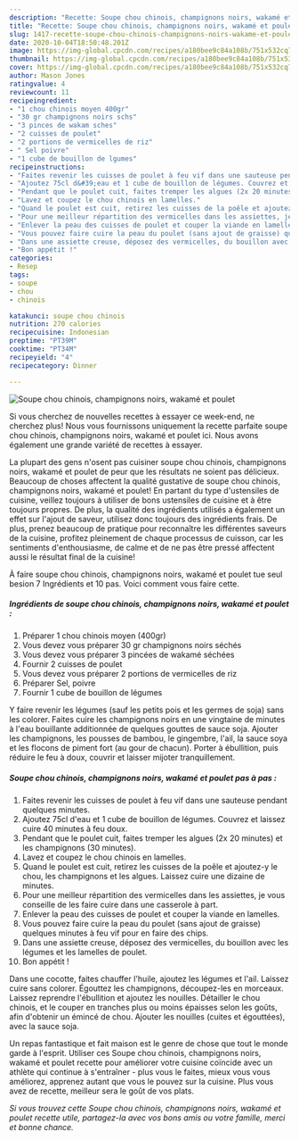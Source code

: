 ```yaml
---
description: "Recette: Soupe chou chinois, champignons noirs, wakamé et poulet"
title: "Recette: Soupe chou chinois, champignons noirs, wakamé et poulet"
slug: 1417-recette-soupe-chou-chinois-champignons-noirs-wakame-et-poulet
date: 2020-10-04T18:50:48.201Z
image: https://img-global.cpcdn.com/recipes/a180bee9c84a108b/751x532cq70/soupe-chou-chinois-champignons-noirs-wakame-et-poulet-photo-principale-de-la-recette.jpg
thumbnail: https://img-global.cpcdn.com/recipes/a180bee9c84a108b/751x532cq70/soupe-chou-chinois-champignons-noirs-wakame-et-poulet-photo-principale-de-la-recette.jpg
cover: https://img-global.cpcdn.com/recipes/a180bee9c84a108b/751x532cq70/soupe-chou-chinois-champignons-noirs-wakame-et-poulet-photo-principale-de-la-recette.jpg
author: Mason Jones
ratingvalue: 4
reviewcount: 11
recipeingredient:
- "1 chou chinois moyen 400gr"
- "30 gr champignons noirs schs"
- "3 pinces de wakam sches"
- "2 cuisses de poulet"
- "2 portions de vermicelles de riz"
- " Sel poivre"
- "1 cube de bouillon de lgumes"
recipeinstructions:
- "Faites revenir les cuisses de poulet à feu vif dans une sauteuse pendant quelques minutes."
- "Ajoutez 75cl d&#39;eau et 1 cube de bouillon de légumes. Couvrez et laissez cuire 40 minutes à feu doux."
- "Pendant que le poulet cuit, faites tremper les algues (2x 20 minutes) et les champignons (30 minutes)."
- "Lavez et coupez le chou chinois en lamelles."
- "Quand le poulet est cuit, retirez les cuisses de la poêle et ajoutez-y le chou, les champignons et les algues. Laissez cuire une dizaine de minutes."
- "Pour une meilleur répartition des vermicelles dans les assiettes, je vous conseille de les faire cuire dans une casserole à part."
- "Enlever la peau des cuisses de poulet et couper la viande en lamelles."
- "Vous pouvez faire cuire la peau du poulet (sans ajout de graisse) quelques minutes à feu vif pour en faire des chips."
- "Dans une assiette creuse, déposez des vermicelles, du bouillon avec les légumes et les lamelles de poulet."
- "Bon appétit !"
categories:
- Resep
tags:
- soupe
- chou
- chinois

katakunci: soupe chou chinois 
nutrition: 270 calories
recipecuisine: Indonesian
preptime: "PT39M"
cooktime: "PT34M"
recipeyield: "4"
recipecategory: Dinner

---
```



![Soupe chou chinois, champignons noirs, wakamé et poulet](https://img-global.cpcdn.com/recipes/a180bee9c84a108b/751x532cq70/soupe-chou-chinois-champignons-noirs-wakame-et-poulet-photo-principale-de-la-recette.jpg)

Si vous cherchez de nouvelles recettes à essayer ce week-end, ne cherchez plus! Nous vous fournissons uniquement la recette parfaite soupe chou chinois, champignons noirs, wakamé et poulet ici. Nous avons également une grande variété de recettes à essayer.

La plupart des gens n'osent pas cuisiner soupe chou chinois, champignons noirs, wakamé et poulet de peur que les résultats ne soient pas délicieux. Beaucoup de choses affectent la qualité gustative de soupe chou chinois, champignons noirs, wakamé et poulet! En partant du type d'ustensiles de cuisine, veillez toujours à utiliser de bons ustensiles de cuisine et à être toujours propres. De plus, la qualité des ingrédients utilisés a également un effet sur l'ajout de saveur, utilisez donc toujours des ingrédients frais. De plus, prenez beaucoup de pratique pour reconnaître les différentes saveurs de la cuisine, profitez pleinement de chaque processus de cuisson, car les sentiments d'enthousiasme, de calme et de ne pas être pressé affectent aussi le résultat final de la cuisine!

<!--inarticleads1-->

À faire soupe chou chinois, champignons noirs, wakamé et poulet tue seul besion 7 Ingrédients et 10 pas. Voici comment vous faire cette.

##### Ingrédients de soupe chou chinois, champignons noirs, wakamé et poulet :

1. Préparer 1 chou chinois moyen (400gr)
1. Vous devez vous préparer 30 gr champignons noirs séchés
1. Vous devez vous préparer 3 pincées de wakamé séchées
1. Fournir 2 cuisses de poulet
1. Vous devez vous préparer 2 portions de vermicelles de riz
1. Préparer  Sel, poivre
1. Fournir 1 cube de bouillon de légumes


Y faire revenir les légumes (sauf les petits pois et les germes de soja) sans les colorer. Faites cuire les champignons noirs en une vingtaine de minutes à l&#39;eau bouillante additionnée de quelques gouttes de sauce soja. Ajouter les champignons, les pousses de bambou, le gingembre, l&#39;ail, la sauce soya et les flocons de piment fort (au gour de chacun). Porter à ébullition, puis réduire le feu à doux, couvrir et laisser mijoter tranquillement. 

<!--inarticleads2-->

##### Soupe chou chinois, champignons noirs, wakamé et poulet pas à pas :

1. Faites revenir les cuisses de poulet à feu vif dans une sauteuse pendant quelques minutes.
1. Ajoutez 75cl d&#39;eau et 1 cube de bouillon de légumes. Couvrez et laissez cuire 40 minutes à feu doux.
1. Pendant que le poulet cuit, faites tremper les algues (2x 20 minutes) et les champignons (30 minutes).
1. Lavez et coupez le chou chinois en lamelles.
1. Quand le poulet est cuit, retirez les cuisses de la poêle et ajoutez-y le chou, les champignons et les algues. Laissez cuire une dizaine de minutes.
1. Pour une meilleur répartition des vermicelles dans les assiettes, je vous conseille de les faire cuire dans une casserole à part.
1. Enlever la peau des cuisses de poulet et couper la viande en lamelles.
1. Vous pouvez faire cuire la peau du poulet (sans ajout de graisse) quelques minutes à feu vif pour en faire des chips.
1. Dans une assiette creuse, déposez des vermicelles, du bouillon avec les légumes et les lamelles de poulet.
1. Bon appétit !


Dans une cocotte, faites chauffer l&#39;huile, ajoutez les légumes et l&#39;ail. Laissez cuire sans colorer. Égouttez les champignons, découpez-les en morceaux. Laissez reprendre l&#39;ébullition et ajoutez les nouilles. Détailler le chou chinois, et le couper en tranches plus ou moins épaisses selon les goûts, afin d&#39;obtenir un émincé de chou. Ajouter les nouilles (cuites et égouttées), avec la sauce soja. 

<!--inarticleads1-->

<p>
Un repas fantastique et fait maison est le genre de chose que tout le monde garde à l'esprit. Utiliser ces Soupe chou chinois, champignons noirs, wakamé et poulet recette pour améliorer votre cuisine coïncide avec un athlète qui continue à s'entraîner - plus vous le faites, mieux vous vous améliorez, apprenez autant que vous le pouvez sur la cuisine. Plus vous avez de recette, meilleur sera le goût de vos plats.
</p>

<p>
<i>Si vous trouvez cette Soupe chou chinois, champignons noirs, wakamé et poulet recette utile, partagez-la avec vos bons amis ou votre famille, merci et bonne chance.</i>
</p>
